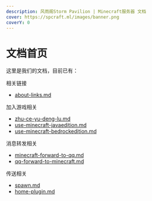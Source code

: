 ```yaml
---
description: 风雨阁Storm Pavilion | Minecraft服务器 文档
cover: https://spcraft.ml/images/banner.png
coverY: 0
---
```


# 文档首页

这里是我们的文档，目前已有：

相关链接

* [about-links.md](about-links.md "mention")

加入游戏相关

* [zhu-ce-yu-deng-lu.md](join-game/zhu-ce-yu-deng-lu.md "mention")
* [use-minecraft-javaedition.md](join-game/use-minecraft-javaedition.md "mention")
* [use-minecraft-bedrockedition.md](join-game/use-minecraft-bedrockedition.md "mention")

消息转发相关

* [minecraft-forward-to-qq.md](chat-forward/minecraft-forward-to-qq.md "mention")
* [qq-forward-to-minecraft.md](chat-forward/qq-forward-to-minecraft.md "mention")

传送相关

* [spawn.md](teleport/spawn.md "mention")
* [home-plugin.md](teleport/home-plugin.md "mention")

